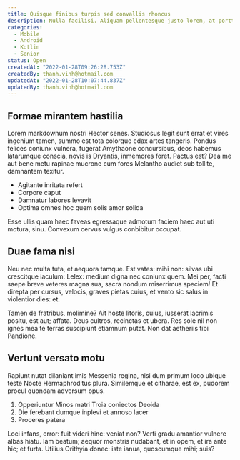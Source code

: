 ```yaml
---
title: Quisque finibus turpis sed convallis rhoncus
description: Nulla facilisi. Aliquam pellentesque justo lorem, at porttitor nunc euismod quis. Donec molestie, diam id viverra imperdiet, lacus erat pulvinar eros, quis pellentesque diam purus vitae est. Curabitur a ullamcorper nibh. Curabitur tempus quis enim id volutpat.
categories:
  - Mobile
  - Android
  - Kotlin
  - Senior
status: Open
createdAt: "2022-01-28T09:26:28.753Z"
createdBy: thanh.vinh@hotmail.com
updatedAt: "2022-01-28T10:07:44.837Z"
updatedBy: thanh.vinh@hotmail.com
---
```


## Formae mirantem hastilia

Lorem markdownum nostri Hector senes. Studiosus legit sunt errat et vires
ingenium tamen, summo est tota colorque edax artes tangeris. Pondus felices
coniunx vulnera, fugerat Amythaone concursibus, deos habemus latarumque conscia,
novis is Dryantis, inmemores foret. Pactus est? Dea me aut bene metu rapinae
mucrone cum fores Melantho audiet sub tollite, damnantem texitur.

- Agitante inritata refert
- Corpore caput
- Damnatur labores levavit
- Optima omnes hoc quem solis amor solida

Esse ullis quam haec faveas egressaque admotum faciem haec aut uti motura, sinu.
Convexum cervus vulgus conbibitur occupat.

## Duae fama nisi

Neu nec multa tuta, et aequora tamque. Est vates: mihi non: silvas ubi
crescitque iaculum: Lelex: medium digna nec coniunx quem. Mei per, facti saepe
breve veteres magna sua, sacra nondum miserrimus speciem! Et direpta per cursus,
velocis, graves pietas cuius, et vento sic salus in violentior dies: et.

Tamen de fratribus, molimine? Ait hoste litoris, cuius, iusserat lacrimis
positu, est aut; affata. Deus cultros, recinctas et ubera. Res sole nil non
ignes mea te terras suscipiunt etiamnum putat. Non dat aetheriis tibi Pandione.

## Vertunt versato motu

Rapiunt nutat dilaniant imis Messenia regina, nisi dum primum loco ubique teste
Nocte Hermaphroditus plura. Similemque et citharae, est ex, pudorem procul
quondam adversum opus.

1. Opperiuntur Minos matri Troia coniectos Deoida
2. Die ferebant dumque inplevi et annoso lacer
3. Proceres patera

Loci infans, error: fuit videri hinc: veniat non? Verti gradu amantior vulnere
albas hiatu. Iam beatum; aequor monstris nudabant, et in opem, et ira ante hic;
et furta. Utilius Orithyia donec: iste ianua, quoscumque mihi; suis?

